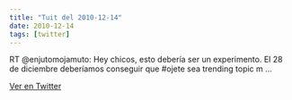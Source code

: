 ```yaml
---
title: "Tuit del 2010-12-14"
date: 2010-12-14
tags: [twitter]
---
```


RT @enjutomojamuto: Hey chicos, esto debería ser un experimento. El 28 de diciembre deberíamos conseguir que #ojete sea trending topic m ...



[Ver en Twitter](https://twitter.com/i/web/status/14709892287832065)
